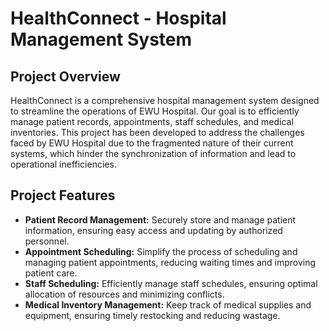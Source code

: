 # HealthConnect - Hospital Management System

## Project Overview

HealthConnect is a comprehensive hospital management system designed to streamline the operations of EWU Hospital. Our goal is to efficiently manage patient records, appointments, staff schedules, and medical inventories. This project has been developed to address the challenges faced by EWU Hospital due to the fragmented nature of their current systems, which hinder the synchronization of information and lead to operational inefficiencies.

## Project Features

- **Patient Record Management:** Securely store and manage patient information, ensuring easy access and updating by authorized personnel.
- **Appointment Scheduling:** Simplify the process of scheduling and managing patient appointments, reducing waiting times and improving patient care.
- **Staff Scheduling:** Efficiently manage staff schedules, ensuring optimal allocation of resources and minimizing conflicts.
- **Medical Inventory Management:** Keep track of medical supplies and equipment, ensuring timely restocking and reducing wastage.